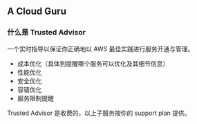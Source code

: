 ## A Cloud Guru
  
### 什么是 Trusted Advisor
一个实时指导以保证你正确地以 AWS 最佳实践进行服务开通与管理。  
* 成本优化（具体到提醒哪个服务可以优化及其细节信息）
* 性能优化
* 安全优化
* 容错优化
* 服务限制提醒  
  
Trusted Advisor 是收费的，以上子服务按你的 support plan 提供。  